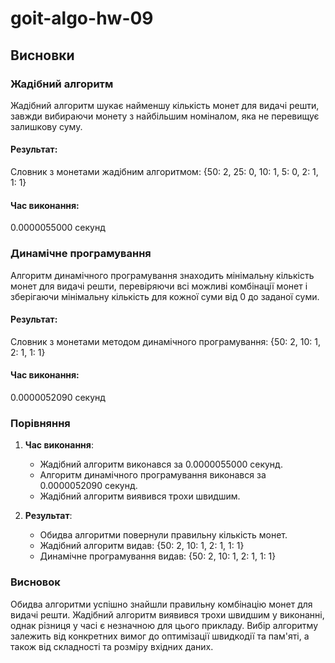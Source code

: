 # goit-algo-hw-09
## Висновки

### Жадібний алгоритм
Жадібний алгоритм шукає найменшу кількість монет для видачі решти, завжди вибираючи монету з найбільшим номіналом, яка не перевищує залишкову суму. 

#### Результат:
Словник з монетами жадібним алгоритмом: {50: 2, 25: 0, 10: 1, 5: 0, 2: 1, 1: 1}

#### Час виконання:
0.0000055000 секунд

### Динамічне програмування
Алгоритм динамічного програмування знаходить мінімальну кількість монет для видачі решти, перевіряючи всі можливі комбінації монет і зберігаючи мінімальну кількість для кожної суми від 0 до заданої суми.

#### Результат:
Словник з монетами методом динамічного програмування: {50: 2, 10: 1, 2: 1, 1: 1}

#### Час виконання:
0.0000052090 секунд

### Порівняння
1. **Час виконання**:
    - Жадібний алгоритм виконався за 0.0000055000 секунд.
    - Алгоритм динамічного програмування виконався за 0.0000052090 секунд.
    - Жадібний алгоритм виявився трохи швидшим.

2. **Результат**:
    - Обидва алгоритми повернули правильну кількість монет.
    - Жадібний алгоритм видав: {50: 2, 10: 1, 2: 1, 1: 1}
    - Динамічне програмування видав: {50: 2, 10: 1, 2: 1, 1: 1}

### Висновок
Обидва алгоритми успішно знайшли правильну комбінацію монет для видачі решти. Жадібний алгоритм виявився трохи швидшим у виконанні, однак різниця у часі є незначною для цього прикладу. Вибір алгоритму залежить від конкретних вимог до оптимізації швидкодії та пам'яті, а також від складності та розміру вхідних даних.

